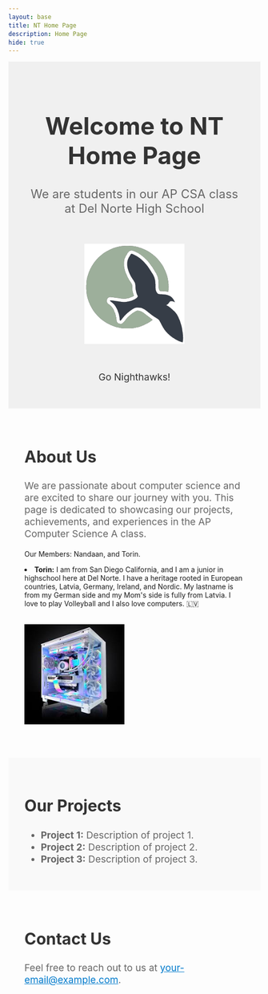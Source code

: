 ```yaml
---
layout: base
title: NT Home Page
description: Home Page
hide: true
---
```


<div style="text-align: center; padding: 2rem; background-color: #f0f0f0;">
  <h1 style="font-size: 3rem; color: #333;">Welcome to NT Home Page</h1>
  <p style="font-size: 1.5rem; color: #666;">We are students in our AP CSA class at Del Norte High School</p>
  <img src="assets/js/ncs.png" alt="Del Norte High School Logo" style="width: 200px; margin: 2rem auto;">
  <p style="font-size: 1.2rem; color: #333;">Go Nighthawks!</p>
</div>

<div style="padding: 2rem;">
  <h2 style="font-size: 2rem; color: #333;">About Us</h2>
  <p style="font-size: 1.2rem; color: #666;">
    We are passionate about computer science and are excited to share our journey with you. This page is dedicated to showcasing our projects, achievements, and experiences in the AP Computer Science A class.
  </p>
  <p>
  Our Members:
  Nandaan, and Torin.
  </P>
  <li>
  <strong>Torin:</strong> I am from San Diego California, and I am a junior in highschool here at Del Norte. I have a heritage rooted in European countries, Latvia, Germany, Ireland, and Nordic. My lastname is from my German side and my Mom's side is fully from Latvia. I love to play Volleyball and I also love computers. 🇱🇻
  <img src="assets/js/pcimage.jpeg" alt="a pc" style="width: 200px; margin: 2rem auto;">
  </li>
</div>

<div style="padding: 2rem; background-color: #f9f9f9;">
  <h2 style="font-size: 2rem; color: #333;">Our Projects</h2>
  <ul style="font-size: 1.2rem; color: #666;">
    <li><strong>Project 1:</strong> Description of project 1.</li>
    <li><strong>Project 2:</strong> Description of project 2.</li>
    <li><strong>Project 3:</strong> Description of project 3.</li>
  </ul>
</div>

<div style="padding: 2rem;">
  <h2 style="font-size: 2rem; color: #333;">Contact Us</h2>
  <p style="font-size: 1.2rem; color: #666;">
    Feel free to reach out to us at <a href="mailto:your-email@example.com" style="color: #007acc;">your-email@example.com</a>.
  </p>
</div>